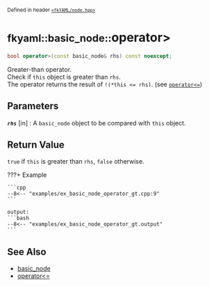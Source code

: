 <small>Defined in header [`<fkYAML/node.hpp>`](https://github.com/fktn-k/fkYAML/blob/develop/include/fkYAML/node.hpp)</small>

# <small>fkyaml::basic_node::</small>operator>

```cpp
bool operator>(const basic_node& rhs) const noexcept;
```

Greater-than operator.  
Check if `this` object is greater than `rhs`.  
The operator returns the result of `!(*this <= rhs)`. (see [`operator<=`](operator_le.md))  

## **Parameters**

***`rhs`*** [in]
:   A `basic_node` object to be compared with `this` object.

## **Return Value**

`true` if `this` is greater than `rhs`, `false` otherwise.

???+ Example

    ```cpp
    --8<-- "examples/ex_basic_node_operator_gt.cpp:9"
    ```

    output:
    ```bash
    --8<-- "examples/ex_basic_node_operator_gt.output"
    ```

## **See Also**

* [basic_node](index.md)
* [operator<=](operator_le.md)
